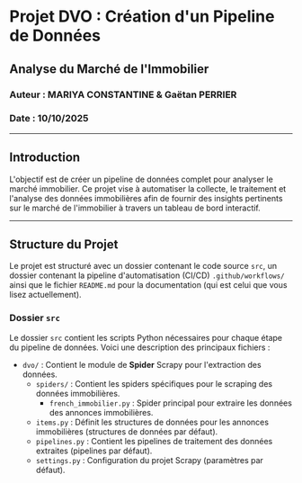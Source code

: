 # Projet DVO : Création d'un Pipeline de Données
## Analyse du Marché de l'Immobilier
### Auteur : MARIYA CONSTANTINE & Gaëtan PERRIER
### Date : 10/10/2025
---
## Introduction

L'objectif est de créer un pipeline de données complet pour analyser le marché immobilier. Ce projet vise à automatiser la collecte, le traitement et l'analyse des données immobilières afin de fournir des insights pertinents sur le marché de l'immobilier à travers un tableau de bord interactif.

---

## Structure du Projet

Le projet est structuré avec un dossier contenant le code source `src`, un dossier contenant la pipeline d'automatisation (CI/CD) `.github/workflows/` ainsi que le fichier `README.md` pour la documentation (qui est celui que vous lisez actuellement).

### Dossier `src`

Le dossier `src` contient les scripts Python nécessaires pour chaque étape du pipeline de données. Voici une description des principaux fichiers :

- `dvo/` : Contient le module de **Spider** Scrapy pour l'extraction des données.
    - `spiders/` : Contient les spiders spécifiques pour le scraping des données immobilières.
        - `french_immobilier.py` : Spider principal pour extraire les données des annonces immobilières.
    - `items.py` : Définit les structures de données pour les annonces immobilières (structures de données par défaut).
    - `pipelines.py` : Contient les pipelines de traitement des données extraites (pipelines par défaut).
    - `settings.py` : Configuration du projet Scrapy (paramètres par défaut).